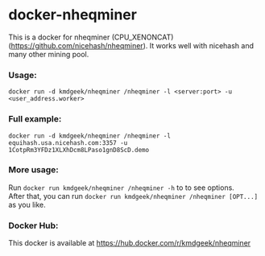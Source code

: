 # docker-nheqminer  
This is a docker for nheqminer (CPU_XENONCAT) (<https://github.com/nicehash/nheqminer>). It works well with nicehash and many other mining pool.

### Usage:  
    docker run -d kmdgeek/nheqminer /nheqminer -l <server:port> -u <user_address.worker>  

### Full example:  
    docker run -d kmdgeek/nheqminer /nheqminer -l equihash.usa.nicehash.com:3357 -u 1CotpRm3YFDz1XLXhDcm8LPaso1gnD8ScD.demo  

### More usage:  
Run `docker run kmdgeek/nheqminer /nheqminer -h` to to see options.  
After that, you can run `docker run kmdgeek/nheqminer /nheqminer [OPT...]` as you like.

### Docker Hub:

This docker is available at https://hub.docker.com/r/kmdgeek/nheqminer

